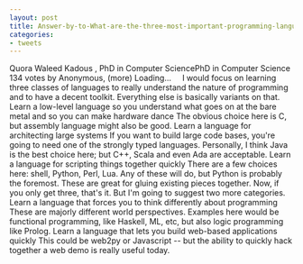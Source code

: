 ```yaml
---
layout: post
title: Answer-by-to-What-are-the-three-most-important-programming-languages-to-learn
categories:
- tweets
---
```

Quora
Waleed Kadous , PhD in Computer SciencePhD in Computer Science
134 votes by
Anonymous, (more) Loading...
   
I would focus on learning three classes of languages to really understand the nature of programming and to have a decent toolkit. Everything else is basically variants on that.
Learn a low-level language so you understand what goes on at the bare metal and so you can make hardware dance
The obvious choice here is C, but assembly language might also be good.
Learn a language for architecting large systems
If you want to build large code bases, you're going to need one of the strongly typed languages. Personally, I think Java is the best choice here; but C++, Scala and even Ada are acceptable.
Learn a language for scripting things together quickly
There are a few choices here: shell, Python, Perl, Lua. Any of these will do, but Python is probably the foremost. These are great for gluing existing pieces together.
Now, if you only get three, that's it. But I'm going to suggest two more categories.
Learn a language that forces you to think differently about programming
These are majorly different world perspectives. Examples here would be functional programming, like Haskell, ML, etc, but also logic programming like Prolog.
Learn a language that lets you build web-based applications quickly
This could be web2py or Javascript -- but the ability to quickly hack together a web demo is really useful today.
